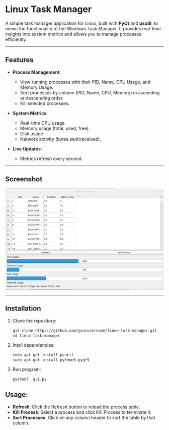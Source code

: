 # Linux Task Manager

A simple task manager application for Linux, built with **PyQt** and **psutil**, to mimic the functionality of the Windows Task Manager. It provides real-time insights into system metrics and allows you to manage processes efficiently.

---

## Features

- **Process Management**:
  - View running processes with their PID, Name, CPU Usage, and Memory Usage.
  - Sort processes by column (PID, Name, CPU, Memory) in ascending or descending order.
  - Kill selected processes.

- **System Metrics**:
  - Real-time CPU usage.
  - Memory usage (total, used, free).
  - Disk usage.
  - Network activity (bytes sent/received).

- **Live Updates**:
  - Metrics refresh every second.

---

## Screenshot

![Linux Task Manager Screenshot](GDTL.png)

---

## Installation

1. Clone the repository:
   ```
   git clone https://github.com/yourusername/linux-task-manager.git
   cd linux-task-manager
   ```
2. Intall dependencies:
   ```
   sudo apt-get install psutil
   sudo apt-get install python3-pyqt5
   ```
3. Run program:
   ```
   python3  gui.py
   ```
## Usage:
- **Refresh**: Click the Refresh button to reload the process table.
- **Kill Process**: Select a process and click Kill Process to terminate it.
- **Sort Processes**: Click on any column header to sort the table by that column.

